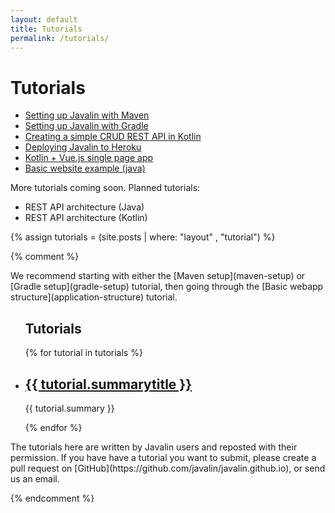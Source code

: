 ```yaml
---
layout: default
title: Tutorials
permalink: /tutorials/
---
```


<h1 class="no-margin-top">Tutorials</h1>

* [Setting up Javalin with Maven](/tutorials/maven-setup)
* [Setting up Javalin with Gradle](/tutorials/gradle-setup)
* [Creating a simple CRUD REST API in Kotlin](/tutorials/simple-kotlin-example)
* [Deploying Javalin to Heroku](/tutorials/heroku)
* [Kotlin + Vue.js single page app](/tutorials/kotlin-vuejs-example)
* [Basic website example (java)](/tutorials/website-example)

More tutorials coming soon. Planned tutorials:

* REST API architecture (Java)
* REST API architecture (Kotlin)

{% assign tutorials = (site.posts | where: "layout" , "tutorial") %}

{% comment %}

<div class="tutorials-header" markdown="1">
We recommend starting with either the [Maven setup](maven-setup) or [Gradle setup](gradle-setup) tutorial, then going through the [Basic webapp structure](application-structure) tutorial.
</div>

<div class="tutorial-overview">
    <ul class="tutorial-list">
        <h2>Tutorials</h2>
        {% for tutorial in tutorials %}
        <li class="tutorial-summary">
          <h2><a href="{{ tutorial.url }}">{{ tutorial.summarytitle }}</a></h2>
          <p>{{ tutorial.summary }}</p>
        </li>
        {% endfor %}
    </ul>
</div>
<div class="tutorials-footer" markdown="1">
The tutorials here are written by Javalin users and reposted with their permission.
If you have have a tutorial you want to submit, please create a pull request on [GitHub](https://github.com/javalin/javalin.github.io), or send us an email.
</div>

{% endcomment %}
